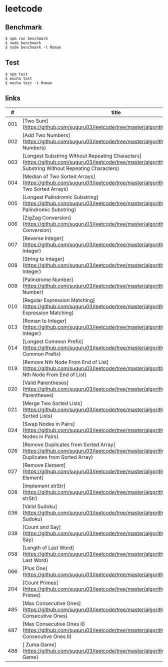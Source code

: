 # leetcode

## Benchmark
```
$ npm run benchmark
$ node benchmark
$ node benchmark -t Roman
```

## Test
```
$ npm test
$ mocha test
$ mocha test -t Roman
```

## links
|#|title|
|---|---|
|001|[Two Sum](https://github.com/suguru03/leetcode/tree/master/algorithms/001.Two Sum)|
|002|[Add Two Numbers](https://github.com/suguru03/leetcode/tree/master/algorithms/002.Add Two Numbers)|
|003|[Longest Substring Without Repeating Characters](https://github.com/suguru03/leetcode/tree/master/algorithms/003.Longest Substring Without Repeating Characters)|
|004|[Median of Two Sorted Arrays](https://github.com/suguru03/leetcode/tree/master/algorithms/004.Median of Two Sorted Arrays)|
|005|[Longest Palindromic Substring](https://github.com/suguru03/leetcode/tree/master/algorithms/005.Longest Palindromic Substring)|
|006|[ZigZag Conversion](https://github.com/suguru03/leetcode/tree/master/algorithms/006.ZigZag Conversion)|
|007|[Reverse Integer](https://github.com/suguru03/leetcode/tree/master/algorithms/007.Reverse Integer)|
|008|[String to Integer](https://github.com/suguru03/leetcode/tree/master/algorithms/008.String to Integer)|
|009|[Palindrome Number](https://github.com/suguru03/leetcode/tree/master/algorithms/009.Palindrome Number)|
|010|[Regular Expression Matching](https://github.com/suguru03/leetcode/tree/master/algorithms/010.Regular Expression Matching)|
|013|[Roman to Integer](https://github.com/suguru03/leetcode/tree/master/algorithms/013.Roman to Integer)|
|014|[Longest Common Prefix](https://github.com/suguru03/leetcode/tree/master/algorithms/014.Longest Common Prefix)|
|019|[Remove Nth Node From End of List](https://github.com/suguru03/leetcode/tree/master/algorithms/019.Remove Nth Node From End of List)|
|020|[Valid Parentheses](https://github.com/suguru03/leetcode/tree/master/algorithms/020.Valid Parentheses)|
|021|[Merge Two Sorted Lists](https://github.com/suguru03/leetcode/tree/master/algorithms/021.Merge Two Sorted Lists)|
|024|[Swap Nodes in Pairs](https://github.com/suguru03/leetcode/tree/master/algorithms/024.Swap Nodes in Pairs)|
|026|[Remove Duplicates from Sorted Array](https://github.com/suguru03/leetcode/tree/master/algorithms/026.Remove Duplicates from Sorted Array)|
|027|[Remove Element](https://github.com/suguru03/leetcode/tree/master/algorithms/027.Remove Element)|
|028|[Implement strStr](https://github.com/suguru03/leetcode/tree/master/algorithms/028.Implement strStr)|
|036|[Valid Sudoku](https://github.com/suguru03/leetcode/tree/master/algorithms/036.Valid Sudoku)|
|038|[Count and Say](https://github.com/suguru03/leetcode/tree/master/algorithms/038.Count and Say)|
|058|[Length of Last Word](https://github.com/suguru03/leetcode/tree/master/algorithms/058.Length of Last Word)|
|066|[Plus One](https://github.com/suguru03/leetcode/tree/master/algorithms/066.Plus One)|
|204|[Count Primes](https://github.com/suguru03/leetcode/tree/master/algorithms/204.Count Primes)|
|485|[Max Consecutive Ones](https://github.com/suguru03/leetcode/tree/master/algorithms/485.Max Consecutive Ones)|
|487|[Max Consecutive Ones II](https://github.com/suguru03/leetcode/tree/master/algorithms/487.Max Consecutive Ones II)|
|488|[ Zuma Game](https://github.com/suguru03/leetcode/tree/master/algorithms/488. Zuma Game)|